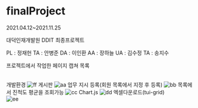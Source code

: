 # finalProject

2021.04.12~2021.11.25

대덕인재개발원 DDIT
최종프로젝트

PL : 정재헌
TA : 안병준
DA : 이인환
AA : 장하늘
UA : 김수정
TA : 송지수

프로젝트에서 작업한 페이지 캡쳐 목록
<br><br>

개발환경
![ff](https://user-images.githubusercontent.com/82941038/147357089-780895aa-5ec8-44d3-aeaa-08ea843315bd.PNG)
게시판
![aa](https://user-images.githubusercontent.com/82941038/147356593-7fa091e0-bb9f-4c17-a6ae-88a3ed9f2d13.PNG)
업무 지시 등록(회원 목록에서 지정 후 등록)
![bb](https://user-images.githubusercontent.com/82941038/147356597-2199b3de-3244-4fe6-bcae-9719ba65ce39.PNG)
목록에서 진척도 평균을 조회가능
![cc](https://user-images.githubusercontent.com/82941038/147356599-87f60929-83f1-4988-80f7-186217f77fa7.PNG)
Chart.js
![dd](https://user-images.githubusercontent.com/82941038/147356601-094f09d1-66c9-41b8-b1ec-a5c869bdc27e.PNG)
엑셀다운로드(tui-grid)
<br>
![ee](https://user-images.githubusercontent.com/82941038/147356717-1e98effb-875b-40e8-ac2c-c7d851098550.PNG)
